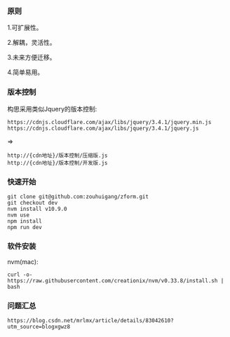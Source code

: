 ### 原则

1.可扩展性。

2.解耦，灵活性。

3.未来方便迁移。

4.简单易用。

### 版本控制

构思采用类似Jquery的版本控制:

	https://cdnjs.cloudflare.com/ajax/libs/jquery/3.4.1/jquery.min.js
	https://cdnjs.cloudflare.com/ajax/libs/jquery/3.4.1/jquery.js
	
=>
	
	http://{cdn地址}/版本控制/压缩版.js
	http://{cdn地址}/版本控制/开发版.js
	
### 快速开始

    git clone git@github.com:zouhuigang/zform.git
    git checkout dev
    nvm install v10.9.0
    nvm use
    npm install
    npm run dev


### 软件安装

nvm(mac):

    curl -o- https://raw.githubusercontent.com/creationix/nvm/v0.33.8/install.sh | bash

### 问题汇总

	https://blog.csdn.net/mrlmx/article/details/83042610?utm_source=blogxgwz8
